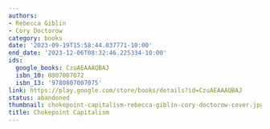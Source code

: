 ```yaml
---
authors:
- Rebecca Giblin
- Cory Doctorow
category: books
date: '2023-09-19T15:58:44.037771-10:00'
end_date: '2023-12-06T08:32:46.225334-10:00'
ids:
  google_books: CzuAEAAAQBAJ
  isbn_10: 0807007072
  isbn_13: '9780807007075'
link: https://play.google.com/store/books/details?id=CzuAEAAAQBAJ
status: abandoned
thumbnail: chokepoint-capitalism-rebecca-giblin-cory-doctorow-cover.jpg
title: Chokepoint Capitalism
---
```

